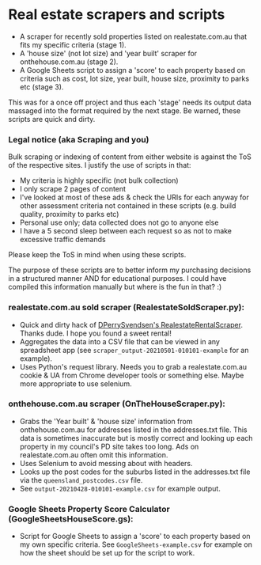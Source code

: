 # Real estate scrapers and scripts
- A scraper for recently sold properties listed on realestate.com.au that fits my specific criteria (stage 1).
- A 'house size' (not lot size) and 'year built' scraper for onthehouse.com.au (stage 2).
- A Google Sheets script to assign a 'score' to each property based on criteria such as cost, lot size, year built, house size, proximity to parks etc (stage 3).

This was for a once off project and thus each 'stage' needs its output data massaged into the format required by the next stage. Be warned, these scripts are quick and dirty.

### Legal notice (aka Scraping and you)

Bulk scraping or indexing of content from either website is against the ToS of the respective sites. I justify the use of scripts in that:
 - My criteria is highly specific (not bulk collection)
 - I only scrape 2 pages of content
 - I've looked at most of these ads & check the URIs for each anyway for other assessment criteria not contained in these scripts (e.g. build quality, proximity to parks etc)
 - Personal use only; data collected does not go to anyone else
 - I have a 5 second sleep between each request so as not to make excessive traffic demands

Please keep the ToS in mind when using these scripts.

The purpose of these scripts are to better inform my purchasing decisions in a structured manner AND for educational purposes. I could have compiled this information manually but where is the fun in that? :)

### realestate.com.au sold scraper (RealestateSoldScraper.py):

- Quick and dirty hack of [DPerrySvendsen's RealestateRentalScraper](https://github.com/DPerrySvendsen/RealestateRentalScraper). Thanks dude. I hope you found a sweet rental!
- Aggregates the data into a CSV file that can be viewed in any spreadsheet app (see `scraper_output-20210501-010101-example` for an example).
- Uses Python's request library. Needs you to grab a realestate.com.au cookie & UA from Chrome developer tools or something else. Maybe more appropriate to use selenium.

### onthehouse.com.au scraper (OnTheHouseScraper.py):

- Grabs the 'Year built' & 'house size' information from onthehouse.com.au for addresses listed in the addresses.txt file. This data is sometimes inaccurate but is mostly correct and looking up each property in my council's PD site takes too long. Ads on realestate.com.au often omit this information.
- Uses Selenium to avoid messing about with headers.
- Looks up the post codes for the suburbs listed in the addresses.txt file via the `queensland_postcodes.csv` file.
- See `output-20210428-010101-example.csv` for example output.

### Google Sheets Property Score Calculator (GoogleSheetsHouseScore.gs):

- Script for Google Sheets to assign a 'score' to each property based on my own specific criteria. See `GoogleSheets-example.csv` for example on how the sheet should be set up for the script to work.